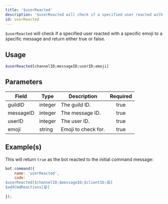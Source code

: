 ```yaml
---
title: '$userReacted'
description: '$userReacted will check if a specified user reacted with a specific emoji to a specific message and return either true or false.'
id: userReacted
---
```


`$userReacted` will check if a specified user reacted with a specific emoji to a specific message and return either true or false.

## Usage

```php
$userReacted[channelID;messageID;userID;emoji]
```

## Parameters

| Field     | Type    | Description         | Required |
| --------- | ------- | ------------------- |:--------:|
| guildID   | integer | The guild ID.       |   true   |
| messageID | integer | The message ID.     |   true   |
| userID    | integer | The user ID.        |   true   |
| emoji     | string  | Emoji to check for. |   true   |

## Example(s)

This will return `true` as the bot reacted to the initial command message:

```javascript
bot.command({
    name: 'userReacted',
    code: `
$userReacted[$channelID;$messageID;$clientID;😩]
$addCmdReactions[😩]
  `
});
```
